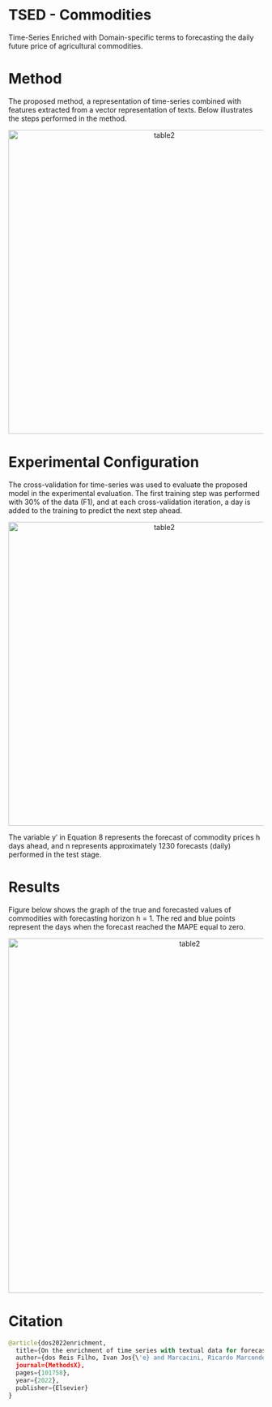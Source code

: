 # TSED - Commodities

Time-Series Enriched with Domain-specific terms to forecasting the daily future price of agricultural commodities.

# Method

The proposed method, a representation of time-series combined with features extracted from a vector representation of texts. Below illustrates the steps performed in the method.

<p align="center">
  <img src="https://ars.els-cdn.com/content/image/1-s2.0-S2215016122001388-ga1_lrg.jpg" width="600px" alt="table2"/>
</p>

# Experimental Configuration

The cross-validation for time-series was used to evaluate the proposed model in the experimental evaluation. The first training step was performed with 30% of the data (F1), and at each cross-validation iteration, a day is added to the training to predict the next step ahead.

<p align="center">
  <img src="https://ars.els-cdn.com/content/image/1-s2.0-S2215016122001388-gr3_lrg.jpg" width="600px" alt="table2"/>
</p>

The variable y′ in Equation 8 represents the forecast of commodity prices h days ahead, and n represents approximately 1230 forecasts (daily) performed in the test stage.

# Results

Figure below shows the graph of the true and forecasted values of commodities with forecasting horizon h = 1. The red and blue points represent the days when the forecast reached the MAPE equal to zero. 

<p align="center">
  <img src="https://ars.els-cdn.com/content/image/1-s2.0-S2215016122001388-gr4_lrg.jpg" width="700px" alt="table2"/>
</p>

# Citation

```python
@article{dos2022enrichment,
  title={On the enrichment of time series with textual data for forecasting agricultural commodity prices},
  author={dos Reis Filho, Ivan Jos{\'e} and Marcacini, Ricardo Marcondes and Rezende, Solange Oliveira},
  journal={MethodsX},
  pages={101758},
  year={2022},
  publisher={Elsevier}
}
```
